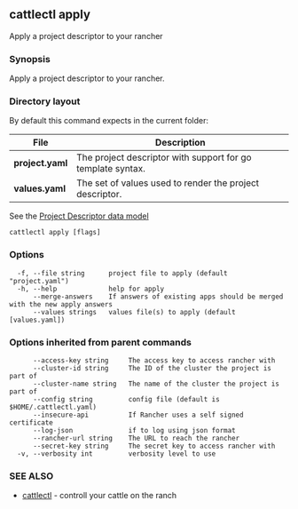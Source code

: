 ## cattlectl apply

Apply a project descriptor to your rancher

### Synopsis

Apply a project descriptor to your rancher.

### Directory layout

By default this command expects in the current folder:

| File             | Description                                                 |
|------------------|-------------------------------------------------------------|
| __project.yaml__ | The project descriptor with support for go template syntax. |
| __values.yaml__  | The set of values used to render the project descriptor.    |

See the [Project Descriptor data model](project_descriptor.md)

```
cattlectl apply [flags]
```

### Options

```
  -f, --file string      project file to apply (default "project.yaml")
  -h, --help             help for apply
      --merge-answers    If answers of existing apps should be merged with the new apply answers
      --values strings   values file(s) to apply (default [values.yaml])
```

### Options inherited from parent commands

```
      --access-key string     The access key to access rancher with
      --cluster-id string     The ID of the cluster the project is part of
      --cluster-name string   The name of the cluster the project is part of
      --config string         config file (default is $HOME/.cattlectl.yaml)
      --insecure-api          If Rancher uses a self signed certificate
      --log-json              if to log using json format
      --rancher-url string    The URL to reach the rancher
      --secret-key string     The secret key to access rancher with
  -v, --verbosity int         verbosity level to use
```

### SEE ALSO

* [cattlectl](cattlectl.md)	 - controll your cattle on the ranch

